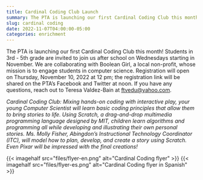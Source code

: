 ```yaml
--- 
title: Cardinal Coding Club Launch
summary: The PTA is launching our first Cardinal Coding Club this month.
slug: cardinal coding
date: 2022-11-07T04:00:00-05:00
categories: enrichment
---
```


The PTA is launching our first Cardinal Coding Club this month! Students in 3rd - 5th grade are invited to join us after school on Wednesdays starting in November. We are collaborating with Boolean Girl, a local non-profit, whose mission is to engage students in computer science. Registration will open on Thursday, November 10, 2022 at 12 pm; the registration link will be shared on the PTA’s Facebook and Twitter at noon. If you have any questions, reach out to Teresa Valdez-Bain at ftvedu@yahoo.com.

*Cardinal Coding Club: Mixing hands-on coding with interactive play, your young Computer Scientist will learn basic coding principles that allow them to bring stories to life. Using Scratch, a drag-and-drop multimedia programming language designed by MIT, children learn algorithms and programming all while developing and illustrating their own personal stories. Ms. Molly Fisher, Abingdon’s Instructional Technology Coordinator (ITC), will model how to plan, develop, and create a story using Scratch. Even Pixar will be impressed with the final creations!*

{{< imagehalf src="files/flyer-en.png" alt="Cardinal Coding flyer" >}}
{{< imagehalf src="files/flyer-es.png" alt="Cardinal Coding flyer in Spanish" >}}